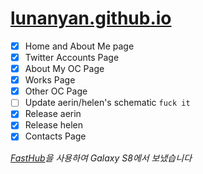 # [lunanyan.github.io](https://lunanyan.github.io)

- [x] Home and About Me page
- [x] Twitter Accounts Page
- [x] About My OC Page
- [x] Works Page
- [x] Other OC Page
- [ ] Update aerin/helen's schematic `fuck it` 
- [x] Release aerin
- [x] Release helen
- [x] Contacts Page

_[FastHub](https://play.google.com/store/apps/details?id=com.fastaccess.github)을 사용하여 Galaxy S8에서 보냈습니다_